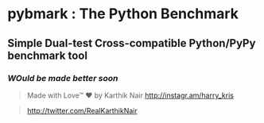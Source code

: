 # pybmark : The Python Benchmark

## Simple Dual-test Cross-compatible Python/PyPy benchmark tool 

### *WOuld be made better soon*

>Made with Love™ ❤️
>by Karthik Nair 
>http://instagr.am/harry_kris 

>http://twitter.com/RealKarthikNair
